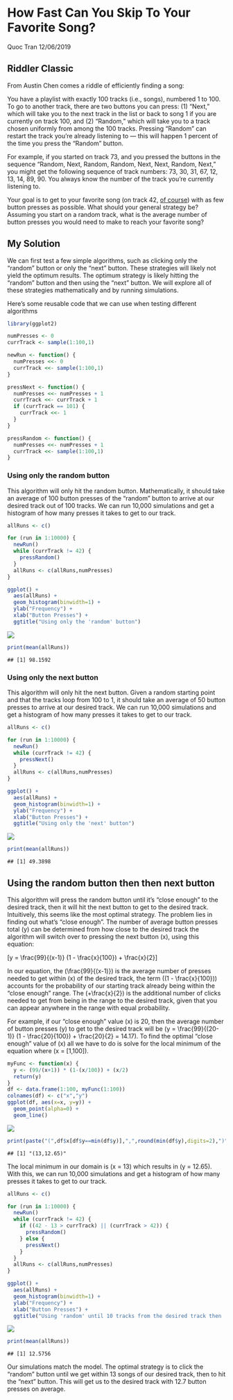 How Fast Can You Skip To Your Favorite Song?
================
Quoc Tran
12/06/2019

## Riddler Classic

From Austin Chen comes a riddle of efficiently finding a song:

You have a playlist with exactly 100 tracks (i.e., songs), numbered 1 to
100. To go to another track, there are two buttons you can press: (1)
“Next,” which will take you to the next track in the list or back to
song 1 if you are currently on track 100, and (2) “Random,” which will
take you to a track chosen uniformly from among the 100 tracks. Pressing
“Random” can restart the track you’re already listening to — this will
happen 1 percent of the time you press the “Random” button.

For example, if you started on track 73, and you pressed the buttons in
the sequence “Random, Next, Random, Random, Next, Next, Random, Next,”
you might get the following sequence of track numbers: 73, 30, 31, 67,
12, 13, 14, 89, 90. You always know the number of the track you’re
currently listening to.

Your goal is to get to your favorite song (on track 42, [of
course](https://www.independent.co.uk/life-style/history/42-the-answer-to-life-the-universe-and-everything-2205734.html))
with as few button presses as possible. What should your general
strategy be? Assuming you start on a random track, what is the average
number of button presses you would need to make to reach your favorite
song?

## My Solution

We can first test a few simple algorithms, such as clicking only the
“random” button or only the “next” button. These strategies will
likely not yield the optimum results. The optimum strategy is likely
hitting the “random” button and then using the “next” button. We will
explore all of these strategies mathematically and by running
simulations.

Here’s some reusable code that we can use when testing different
algorithms

``` r
library(ggplot2)

numPresses <- 0
currTrack <- sample(1:100,1)

newRun <- function() {
  numPresses <<- 0
  currTrack <<- sample(1:100,1)
}

pressNext <- function() {
  numPresses <<- numPresses + 1
  currTrack <<- currTrack + 1
  if (currTrack == 101) {
    currTrack <<- 1
  }
}

pressRandom <- function() {
  numPresses <<- numPresses + 1
  currTrack <<- sample(1:100,1)
}
```

### Using only the random button

This algorithm will only hit the random button. Mathematically, it
should take an average of 100 button presses of the “random” button to
arrive at our desired track out of 100 tracks. We can run 10,000
simulations and get a histogram of how many presses it takes to get to
our track.

``` r
allRuns <- c()

for (run in 1:10000) {
  newRun()
  while (currTrack != 42) {
    pressRandom()
  }
  allRuns <- c(allRuns,numPresses)
}

ggplot() + 
  aes(allRuns) + 
  geom_histogram(binwidth=1) +
  ylab("Frequency") +
  xlab("Button Presses") +
  ggtitle("Using only the 'random' button")
```

![](2019-12-06-Classic_files/figure-gfm/unnamed-chunk-2-1.png)<!-- -->

``` r
print(mean(allRuns))
```

    ## [1] 98.1592

### Using only the next button

This algorithm will only hit the next button. Given a random starting
point and that the tracks loop from 100 to 1, it should take an average
of 50 button presses to arrive at our desired track. We can run 10,000
simulations and get a histogram of how many presses it takes to get to
our track.

``` r
allRuns <- c()

for (run in 1:10000) {
  newRun()
  while (currTrack != 42) {
    pressNext()
  }
  allRuns <- c(allRuns,numPresses)
}

ggplot() + 
  aes(allRuns) + 
  geom_histogram(binwidth=1) +
  ylab("Frequency") +
  xlab("Button Presses") +
  ggtitle("Using only the 'next' button")
```

![](2019-12-06-Classic_files/figure-gfm/unnamed-chunk-3-1.png)<!-- -->

``` r
print(mean(allRuns))
```

    ## [1] 49.3898

## Using the random button then then next button

This algorithm will press the random button until it’s “close enough” to
the desired track, then it will hit the next button to get to the
desired track. Intuitively, this seems like the most optimal strategy.
The problem lies in finding out what’s “close enough”. The number of
average button presses total \(y\) can be determined from how close to
the desired track the algorithm will switch over to pressing the next
button \(x\), using this equation:

\[y = \frac{99}{(x-1)} (1 - \frac{x}{100}) + \frac{x}{2}\]

In our equation, the \(\frac{99}{(x-1)}\) is the average number of
presses needed to get within \(x\) of the desired track, the term
\((1 - \frac{x}{100})\) accounts for the probability of our starting
track already being within the “close enough” range. The
\(+\frac{x}{2}\) is the additional number of clicks needed to get from
being in the range to the desired track, given that you can appear
anywhere in the range with equal probability.

For example, if our “close enough” value \(x\) is 20, then the average
number of button presses \(y\) to get to the desired track will be
\(y = \frac{99}{(20-1)} (1 - \frac{20}{100}) + \frac{20}{2} = 14.17\).
To find the optimal “close enough” value of \(x\) all we have to do is
solve for the local minimum of the equation where \(x = [1,100]\).

``` r
myFunc <- function(x) {
  y <- (99/(x+1)) * (1-(x/100)) + (x/2)
  return(y)
}
df <- data.frame(1:100, myFunc(1:100))
colnames(df) <- c("x","y")
ggplot(df, aes(x=x, y=y)) + 
  geom_point(alpha=0) + 
  geom_line()
```

![](2019-12-06-Classic_files/figure-gfm/unnamed-chunk-4-1.png)<!-- -->

``` r
print(paste("(",df$x[df$y==min(df$y)],",",round(min(df$y),digits=2),")",sep=""))
```

    ## [1] "(13,12.65)"

The local minimum in our domain is \(x = 13\) which results in
\(y = 12.65\). With this, we can run 10,000 simulations and get a
histogram of how many presses it takes to get to our track.

``` r
allRuns <- c()

for (run in 1:10000) {
  newRun()
  while (currTrack != 42) {
    if ((42 - 13 > currTrack) || (currTrack > 42)) {
      pressRandom()
    } else {
      pressNext()
    }
  }
  allRuns <- c(allRuns,numPresses)
}

ggplot() + 
  aes(allRuns) + 
  geom_histogram(binwidth=1) +
  ylab("Frequency") +
  xlab("Button Presses") +
  ggtitle("Using 'random' until 10 tracks from the desired track then 'next'")
```

![](2019-12-06-Classic_files/figure-gfm/unnamed-chunk-5-1.png)<!-- -->

``` r
print(mean(allRuns))
```

    ## [1] 12.5756

Our simulations match the model. The optimal strategy is to click the
“random” button until we get within 13 songs of our desired track,
then to hit the “next” button. This will get us to the desired track
with 12.7 button presses on average.
